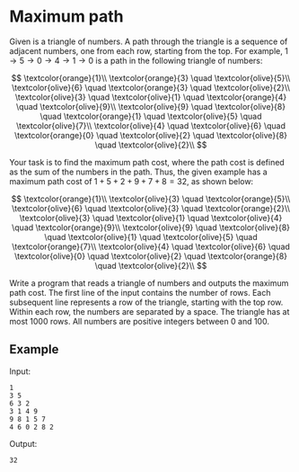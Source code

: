 # Maximum path

Given is a triangle of numbers. A path through the triangle is a sequence of adjacent numbers, one from each row, starting from the top. For example, $1 \to 5 \to 0 \to 4 \to 1 \to 0$ is a path in the following triangle of numbers:  

$$
\textcolor{orange}{1}\\
\textcolor{orange}{3} \quad \textcolor{olive}{5}\\
\textcolor{olive}{6} \quad \textcolor{orange}{3} \quad \textcolor{olive}{2}\\
\textcolor{olive}{3} \quad \textcolor{olive}{1} \quad \textcolor{orange}{4} \quad \textcolor{olive}{9}\\
\textcolor{olive}{9} \quad \textcolor{olive}{8} \quad \textcolor{orange}{1} \quad \textcolor{olive}{5} \quad \textcolor{olive}{7}\\
\textcolor{olive}{4} \quad \textcolor{olive}{6} \quad \textcolor{orange}{0} \quad \textcolor{olive}{2} \quad \textcolor{olive}{8} \quad \textcolor{olive}{2}\\
$$

Your task is to find the maximum path cost, where the path cost is defined as the sum of the numbers in the path. Thus, the given example has a maximum path cost of $1 + 5 + 2 + 9 + 7 + 8 = 32$, as shown below:

$$
\textcolor{orange}{1}\\
\textcolor{olive}{3} \quad \textcolor{orange}{5}\\
\textcolor{olive}{6} \quad \textcolor{olive}{3} \quad \textcolor{orange}{2}\\
\textcolor{olive}{3} \quad \textcolor{olive}{1} \quad \textcolor{olive}{4} \quad \textcolor{orange}{9}\\
\textcolor{olive}{9} \quad \textcolor{olive}{8} \quad \textcolor{olive}{1} \quad \textcolor{olive}{5} \quad \textcolor{orange}{7}\\
\textcolor{olive}{4} \quad \textcolor{olive}{6} \quad \textcolor{olive}{0} \quad \textcolor{olive}{2} \quad \textcolor{orange}{8} \quad \textcolor{olive}{2}\\
$$

Write a program that reads a triangle of numbers and outputs the maximum path cost. The first line of the input contains the number of rows. Each subsequent line represents a row of the triangle, starting with the top row. Within each row, the numbers are separated by a space. The triangle has at most 1000 rows. All numbers are positive integers between 0 and 100.

## Example

Input:

```text
1
3 5
6 3 2
3 1 4 9
9 8 1 5 7
4 6 0 2 8 2
```

Output:

```text
32
```
